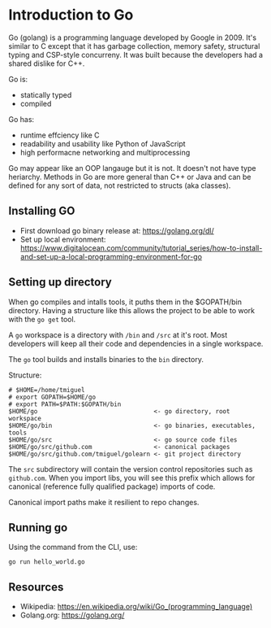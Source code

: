 # Introduction to Go

Go (golang) is a programming language developed by Google in 2009. It's similar to C except that it has garbage collection, memory safety, structural typing and CSP-style concurreny. It was built because the developers had a shared dislike for C++.

Go is:
- statically typed
- compiled

Go has:
- runtime effciency like C
- readability and usability like Python of JavaScript
- high performacne networking and multiprocessing

Go may appear like an OOP langauge but it is not. It doesn't not have type heriarchy. Methods in Go are more general than C++ or Java and can be defined for any sort of data, not restricted to structs (aka classes).

## Installing GO

- First download go binary release at: https://golang.org/dl/
- Set up local environment: https://www.digitalocean.com/community/tutorial_series/how-to-install-and-set-up-a-local-programming-environment-for-go

## Setting up directory

When go compiles and intalls tools, it puths them in the $GOPATH/bin directory. Having a structure like this allows the project to be able to work with the `go get` tool.

A `go` workspace is a directory with `/bin` and `/src` at it's root. Most developers will keep all their code and dependencies in a single workspace.

The `go` tool builds and installs binaries to the `bin` directory.

Structure:
```
# $HOME=/home/tmiguel
# export GOPATH=$HOME/go
# export PATH=$PATH:$GOPATH/bin   
$HOME/go                                <- go directory, root workspace
$HOME/go/bin                            <- go binaries, executables, tools
$HOME/go/src                            <- go source code files
$HOME/go/src/github.com                 <- canonical packages
$HOME/go/src/github.com/tmiguel/golearn <- git project directory
```

The `src` subdirectory will contain the version control repositories such as `github.com`. When you import libs, you will see this prefix which allows for canonical (reference fully qualified package) imports of code.

Canonical import paths make it resilient to repo changes.

## Running go

Using the command from the CLI, use:

```
go run hello_world.go
```

## Resources

- Wikipedia: https://en.wikipedia.org/wiki/Go_(programming_language)
- Golang.org: https://golang.org/
